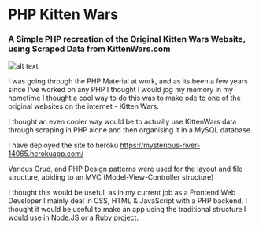 # PHP Kitten Wars
### A Simple PHP recreation of the Original Kitten Wars Website, using Scraped Data from KittenWars.com

![alt text](http://vince-lynch.github.io/assets/images/kittenwars.png "Kitten Wars PHP")

I was going through the PHP Material at work, and as its been a few years since I've worked on any PHP I thought I would jog my memory in my hometime
I thought a cool way to do this was to make ode to one of the original websites on the internet - Kitten Wars.

I thought an even cooler way would be to actually use KittenWars data through scraping in PHP alone and then organising it in a MySQL database.

I have deployed the site to heroku https://mysterious-river-14065.herokuapp.com/

Various Crud, and PHP Design patterns were used for the layout and file structure, abiding to an MVC (Model-View-Controller structure)

I thought this would be useful, as in my current job as a Frontend Web Developer I mainly deal in CSS, HTML & JavaScript with a PHP backend, I thought it would be useful to make an app using the traditional structure I would use in Node.JS or a Ruby project.

